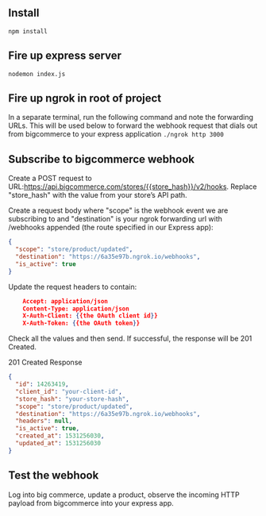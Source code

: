 ## Install

`npm install`

## Fire up express server

`nodemon index.js`

## Fire up ngrok in root of project

In a separate terminal, run the following command and note the forwarding URLs. This will be used below to forward the webhook request that dials out from bigcommerce to your express application
`./ngrok http 3000`

## Subscribe to bigcommerce webhook

Create a POST request to URL:https://api.bigcommerce.com/stores/{{store_hash}}/v2/hooks. Replace "store_hash" with the value from your store’s API path.

Create a request body where "scope" is the webhook event we are subscribing to and "destination" is your ngrok forwarding url with /webhooks appended (the route specified in our Express app):

```json
{
  "scope": "store/product/updated",
  "destination": "https://6a35e97b.ngrok.io/webhooks",
  "is_active": true
}
```

Update the request headers to contain:

```json
    Accept: application/json
    Content-Type: application/json
    X-Auth-Client: {{the OAuth client id}}
    X-Auth-Token: {{the OAuth token}}
```

Check all the values and then send. If successful, the response will be 201 Created.

201 Created Response

```json
{
  "id": 14263419,
  "client_id": "your-client-id",
  "store_hash": "your-store-hash",
  "scope": "store/product/updated",
  "destination": "https://6a35e97b.ngrok.io/webhooks",
  "headers": null,
  "is_active": true,
  "created_at": 1531256030,
  "updated_at": 1531256030
}
```

## Test the webhook

Log into big commerce, update a product, observe the incoming HTTP payload from bigcommerce into your express app.

